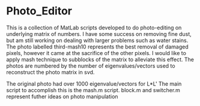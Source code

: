 Photo_Editor
============
This is a collection of MatLab scripts developed to do photo-editing on underlying matrix of numbers. I have some success on removing fine dust, but am still working on dealing with larger problems such as water stains. The photo labelled third-mash10 represents the best removal of damaged pixels, however it came at the sacrifice of the other pixels.  I would like to apply mash technique to subblocks of the matrix to alleviate this effect.  The photos are numbered by the number of eigenvalues/vectors used to reconstruct the photo matrix in svd.

The original photo had over 1000 eigenvalue/vectors for  L*L'  The main script to accomplish this is the mash.m script.
block.m and switcher.m represent futher ideas on photo manipulation
